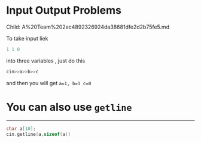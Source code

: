 # Input Output Problems

Child: A%20Team%202ec4892326924da38681dfe2d2b75fe5.md

To take input liek 

```cpp
1 1 0
```

into three variables , just do this 

```cpp
cin>>a>>b>>c
```

and then you will get `a=1, b=1 c=0`

# You can also use `getline`

---

```cpp
char a[10];
cin.getline(a,sizeof(a))
```